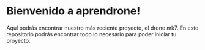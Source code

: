 # Bienvenido a aprendrone! 


Aquí podrás encontrar nuestro más reciente proyecto, el drone mk7. En este repositorio podrás encontrar todo lo necesario para poder iniciar tu proyecto.  


